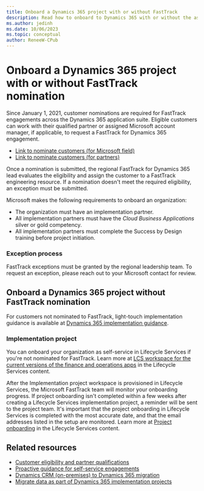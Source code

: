 ```yaml
---
title: Onboard a Dynamics 365 project with or without FastTrack
description: Read how to onboard to Dynamics 365 with or without the assistance of the FastTrack team to help with the implementation.
ms.author: jedinh
ms.date: 10/06/2023
ms.topic: conceptual
author: ReneeW-CPub
---
```


# Onboard a Dynamics 365 project with or without FastTrack nomination

Since January 1, 2021, customer nominations are required for FastTrack engagements across the Dynamics 365 application suite. Eligible customers can work with their qualified partner or assigned Microsoft account manager, if applicable, to request a FastTrack for Dynamics 365 engagement.

- [Link to nominate customers (for Microsoft field)](https://aka.ms/D365FTNom)
- [Link to nominate customers (for partners)](https://aka.ms/ftnomportal)

Once a nomination is submitted, the regional FastTrack for Dynamics 365 lead evaluates the eligibility and assign the customer to a FastTrack engineering resource. If a nomination doesn't meet the required eligibility, an exception must be submitted.

Microsoft makes the following requirements to onboard an organization:

- The organization must have an implementation partner.  
- All implementation partners must have the *Cloud Business Applications* silver or gold competency.
- All implementation partners must complete the Success by Design training before project initiation.

### Exception process

FastTrack exceptions must be granted by the regional leadership team. To request an exception, please reach out to your Microsoft contact for review.

## Onboard a Dynamics 365 project without FastTrack nomination

For customers not nominated to FastTrack, light-touch implementation guidance is available at [Dynamics 365 implementation guidance](../implementation-guide/overview.md).  

### Implementation project

You can onboard your organization as self-service in Lifecycle Services if you're not nominated for FastTrack. Learn more at [LCS workspace for the current versions of the finance and operations apps](/dynamics365/fin-ops-core/dev-itpro/lifecycle-services/lcs-works-lcs#lcs-workspace-for-the-current-versions-of-the-finance-and-operations-apps) in the Lifecycle Services content.  

After the Implementation project workspace is provisioned in Lifecycle Services, the Microsoft FastTrack team will monitor your onboarding progress. If project onboarding isn't completed within a few weeks after creating a Lifecycle Services implementation project, a reminder will be sent to the project team. It's important that the project onboarding in Lifecycle Services is completed with the most accurate date, and that the email addresses listed in the setup are monitored. Learn more at [Project onboarding](/dynamics365/fin-ops-core/dev-itpro/lifecycle-services/project-onboarding) in the Lifecycle Services content.

## Related resources

- [Customer eligibility and partner qualifications](eligibility.md)  
- [Proactive guidance for self-service engagements](self-service-engagement.md)  
- [Dynamics CRM (on-premises) to Dynamics 365 migration](migration.md)  
- [Migrate data as part of Dynamics 365 implementation projects](../resources/migrate-data.md)  
